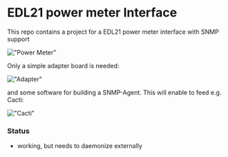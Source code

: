 EDL21 power meter Interface
===========================

This repo contains a project for a EDL21 power meter interface with SNMP support

!["Power Meter"](https://github.com/GBert/openwrt-misc/blob/master/sml-snmp-agent/pictures/libehz-leser.jpg)

Only a simple adapter board is needed:

!["Adapter"](https://github.com/GBert/openwrt-misc/blob/master/sml-snmp-agent/pictures/adapter.png)

and some software for building a SNMP-Agent. This will enable to feed e.g. Cacti:

!["Cacti"](https://github.com/GBert/openwrt-misc/blob/master/sml-snmp-agent/pictures/adapter.png)
 
### Status

- working, but needs to daemonize externally

